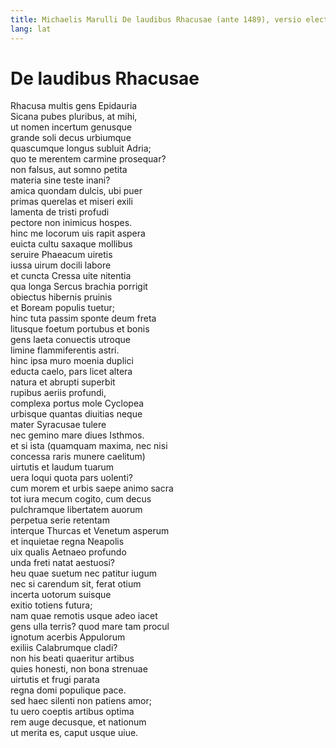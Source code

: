 ```yaml
---
title: Michaelis Marulli De laudibus Rhacusae (ante 1489), versio electronica
lang: lat
--- 
```



 

# De laudibus Rhacusae

Rhacusa multis gens Epidauria  
Sicana pubes pluribus, at mihi,  
ut nomen incertum genusque  
grande soli decus urbiumque  
quascumque longus subluit Adria;  
quo te merentem carmine prosequar?  
non falsus, aut somno petita  
materia sine teste inani?  
amica quondam dulcis, ubi puer  
primas querelas et miseri exili  
lamenta de tristi profudi  
pectore non inimicus hospes.  
hinc me locorum uis rapit aspera  
euicta cultu saxaque mollibus  
seruire Phaeacum uiretis  
iussa uirum docili labore  
et cuncta Cressa uite nitentia  
qua longa Sercus brachia porrigit  
obiectus hibernis pruinis  
et Boream populis tuetur;  
hinc tuta passim sponte deum freta  
litusque foetum portubus et bonis  
gens laeta conuectis utroque  
limine flammiferentis astri.  
hinc ipsa muro moenia duplici  
educta caelo, pars licet altera  
natura et abrupti superbit  
rupibus aeriis profundi,  
complexa portus mole Cyclopea  
urbisque quantas diuitias neque  
mater Syracusae tulere  
nec gemino mare diues Isthmos.  
et si ista (quamquam maxima, nec nisi  
concessa raris munere caelitum)  
uirtutis et laudum tuarum  
uera loqui quota pars uolenti?  
cum morem et urbis saepe animo sacra  
tot iura mecum cogito, cum decus  
pulchramque libertatem auorum  
perpetua serie retentam  
interque Thurcas et Venetum asperum  
et inquietae regna Neapolis  
uix qualis Aetnaeo profundo  
unda freti natat aestuosi?  
heu quae suetum nec patitur iugum  
nec si carendum sit, ferat otium  
incerta uotorum suisque  
exitio totiens futura;  
nam quae remotis usque adeo iacet  
gens ulla terris? quod mare tam procul  
ignotum acerbis Appulorum  
exiliis Calabrumque cladi?  
non his beati quaeritur artibus  
quies honesti, non bona strenuae  
uirtutis et frugi parata  
regna domi populique pace.  
sed haec silenti non patiens amor;  
tu uero coeptis artibus optima  
rem auge decusque, et nationum  
ut merita es, caput usque uiue.  
